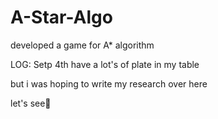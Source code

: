 # A-Star-Algo

developed a game for A* algorithm

LOG: Setp 4th
have a lot's of plate in my table

but i was hoping to write my research over here

let's see🌻
